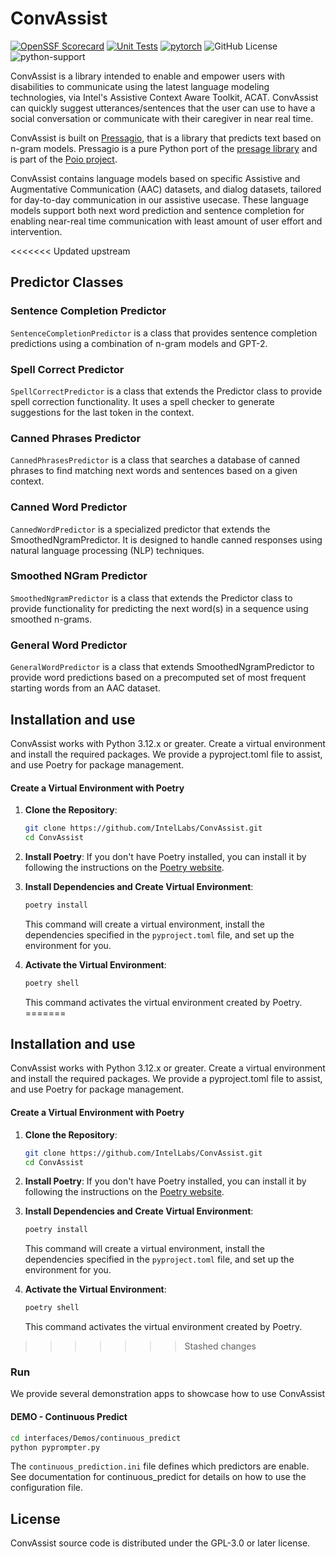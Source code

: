 # ConvAssist
[![OpenSSF Scorecard](https://api.scorecard.dev/projects/github.com/IntelLabs/ConvAssist/badge)](https://scorecard.dev/viewer/?uri=github.com/IntelLabs/ConvAssist)
[![Unit Tests](https://github.com/IntelLabs/ConvAssist/actions/workflows/run_unittests.yaml/badge.svg?branch=covassist-cleanup)](https://github.com/IntelLabs/ConvAssist/actions/workflows/run_unittests.yaml)
[![pytorch](https://img.shields.io/badge/PyTorch-v2.4.1-green?logo=pytorch)](https://pytorch.org/get-started/locally/)
![GitHub License](https://img.shields.io/github/license/IntelLabs/ConvAssist)
![python-support](https://img.shields.io/badge/Python-3.12-3?logo=python)


ConvAssist is a library intended to enable and empower users with disabilities to communicate using the latest language modeling technologies, via Intel's Assistive Context Aware Toolkit, ACAT. ConvAssist can quickly suggest utterances/sentences that the user can use to have a social conversation or communicate with their caregiver in near real time. 

ConvAssist is built on [Pressagio](https://github.com/Poio-NLP/pressagio), that is a library that predicts text based on n-gram models. Pressagio is a pure Python port of the [presage library](https://presage.sourceforge.io) and is part of the [Poio project](https://www.poio.eu).  

ConvAssist contains language models based on specific Assistive and Augmentative Communication (AAC) datasets, and dialog datasets, tailored for day-to-day communication in our assistive usecase. These language models support both next word prediction and sentence completion for enabling near-real time communication with least amount of user effort and intervention. 

<<<<<<< Updated upstream
## Predictor Classes

### Sentence Completion Predictor
```SentenceCompletionPredictor``` is a class that provides sentence completion predictions using a combination of n-gram models and GPT-2.

### Spell Correct Predictor
```SpellCorrectPredictor``` is a class that extends the Predictor class to provide spell correction functionality. It uses a spell checker to generate suggestions for the last token in the context.

### Canned Phrases Predictor
```CannedPhrasesPredictor``` is a class that searches a database of canned phrases to find matching next words and sentences based on a given context. 

### Canned Word Predictor
```CannedWordPredictor``` is a specialized predictor that extends the SmoothedNgramPredictor.  It is designed to handle canned responses using natural language processing (NLP) techniques.

### Smoothed NGram Predictor
```SmoothedNgramPredictor``` is a class that extends the Predictor class to provide functionality for predicting the next word(s) in a sequence using smoothed n-grams.

### General Word Predictor
```GeneralWordPredictor``` is a class that extends SmoothedNgramPredictor to provide word predictions based on a precomputed set of most frequent starting words from an AAC dataset.

## Installation and use
ConvAssist works with Python 3.12.x or greater. Create a virtual environment and install the required packages.  We provide a pyproject.toml file to assist, and use Poetry for package management.

#### Create a Virtual Environment with Poetry

1. **Clone the Repository**:
    ```sh
    git clone https://github.com/IntelLabs/ConvAssist.git
    cd ConvAssist
    ```

2. **Install Poetry**:
    If you don't have Poetry installed, you can install it by following the instructions on the [Poetry website](https://python-poetry.org/docs/#installation).

3. **Install Dependencies and Create Virtual Environment**:
    ```sh
    poetry install
    ```

    This command will create a virtual environment, install the dependencies specified in the `pyproject.toml` file, and set up the environment for you.

4. **Activate the Virtual Environment**:
    ```sh
    poetry shell
    ```

    This command activates the virtual environment created by Poetry.
=======
## Installation and use
ConvAssist works with Python 3.12.x or greater. Create a virtual environment and install the required packages.  We provide a pyproject.toml file to assist, and use Poetry for package management.

#### Create a Virtual Environment with Poetry

1. **Clone the Repository**:
    ```sh
    git clone https://github.com/IntelLabs/ConvAssist.git
    cd ConvAssist
    ```

2. **Install Poetry**:
    If you don't have Poetry installed, you can install it by following the instructions on the [Poetry website](https://python-poetry.org/docs/#installation).

3. **Install Dependencies and Create Virtual Environment**:
    ```sh
    poetry install
    ```

    This command will create a virtual environment, install the dependencies specified in the `pyproject.toml` file, and set up the environment for you.

4. **Activate the Virtual Environment**:
    ```sh
    poetry shell
    ```

    This command activates the virtual environment created by Poetry.
>>>>>>> Stashed changes

### Run
We provide several demonstration apps to showcase how to use ConvAssist

#### DEMO - Continuous Predict

``` sh
cd interfaces/Demos/continuous_predict
python pyprompter.py
```

The `continuous_prediction.ini` file defines which predictors are enable.  See documentation for continuous_predict for details on how to use the configuration file.

## License
ConvAssist source code is distributed under the GPL-3.0 or later license.

